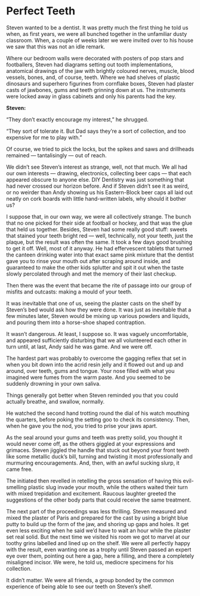 <h1>Perfect Teeth </h1>

Steven wanted to be a dentist. It was pretty much the first thing he told us when, as first years, we were all bunched together in the unfamiliar dusty classroom. When, a couple of weeks later we were invited over to his house we saw that this was not an idle remark. 

Where our bedroom walls were decorated with posters of pop stars and footballers, Steven had diagrams setting out tooth implementations, anatomical drawings of the jaw with brightly coloured nerves, muscle, blood vessels, bones, and, of course, teeth. Where we had shelves of plastic dinosaurs and superhero figurines from cornflake boxes, Steven had plaster casts of jawbones, gums and teeth grinning down at us. The instruments were locked away in glass cabinets and only his parents had the key. 

<b>Steven:</b>

“They don’t exactly encourage my interest,” he shrugged. 

“They sort of tolerate it. But Dad says they’re a sort of collection, and too expensive for me to play with.” 

Of course, we tried to pick the locks, but the spikes and saws and drillheads remained — tantalisingly — out of reach. 

We didn’t see Steven’s interest as strange, well, not that much. We all had our own interests — drawing, electronics, collecting beer caps — that each appeared obscure to anyone else. DIY Dentistry was just something that had never crossed our horizon before. And if Steven didn’t see it as weird, or no weirder than Andy showing us his Eastern-Block beer caps all laid out neatly on cork boards with little hand-written labels, why should it bother us? 

I suppose that, in our own way, we were all collectively strange. The bunch that no one picked for their side at football or hockey, and that was the glue that held us together. Besides, Steven had some really good stuff: sweets that stained your teeth bright red — well, technically, not your teeth, just the plaque, but the result was often the same. It took a few days good brushing to get it off. Well, most of it anyway. He had effervescent tablets that turned the canteen drinking water into that exact same pink mixture that the dentist gave you to rinse your mouth out after scraping around inside, and guaranteed to make the other kids splutter and spit it out when the taste slowly percolated through and met the memory of their last checkup. 

Then there was the event that became the rite of passage into our group of misfits and outcasts: making a mould of your teeth. 

It was inevitable that one of us, seeing the plaster casts on the shelf by Steven’s bed would ask how they were done. It was just as inevitable that a few minutes later, Steven would be mixing up various powders and liquids, and pouring them into a horse-shoe shaped contraption. 

It wasn’t dangerous. At least, I suppose so. It was vaguely uncomfortable, and appeared sufficiently disturbing that we all volunteered each other in turn until, at last, Andy said he was game. And we were off. 

The hardest part was probably to overcome the gagging reflex that set in when you bit down into the acrid resin jelly and it flowed out and up and around, over teeth, gums and tongue. Your nose filled with what you imagined were fumes from the warm paste. And you seemed to be suddenly drowning in your own saliva. 

Things generally got better when Steven reminded you that you could actually breathe, and swallow, normally. 

He watched the second hand trotting round the dial of his watch mouthing the quarters, before poking the setting goo to check its consistency. Then, when he gave you the nod, you tried to prise your jaws apart. 

As the seal around your gums and teeth was pretty solid, you thought it would never come off, as the others giggled at your expressions and grimaces. Steven jiggled the handle that stuck out beyond your front teeth like some metallic duck’s bill, turning and twisting it most professionally and murmuring encouragements. And, then, with an awful sucking slurp, it came free. 

The initiated then revelled in retelling the gross sensation of having this evil-smelling plastic slug invade your mouth, while the others waited their turn with mixed trepidation and excitement. Raucous laughter greeted the suggestions of the other body parts that could receive the same treatment. 

The next part of the proceedings was less thrilling. Steven measured and mixed the plaster of Paris and prepared for the cast by using a bright blue putty to build up the form of the jaw, and shoring up gaps and holes. It get even less exciting when he said we’d have to wait an hour while the plaster set real solid. But the next time we visited his room we got to marvel at our toothy grins labelled and lined up on the shelf. We were all perfectly happy with the result, even wanting one as a trophy until Steven passed an expert eye over them, pointing out here a gap, here a filling, and there a completely misaligned incisor. We were, he told us, mediocre specimens for his collection. 

It didn’t matter. We were all friends, a group bonded by the common experience of being able to see our teeth on Steven’s shelf.
